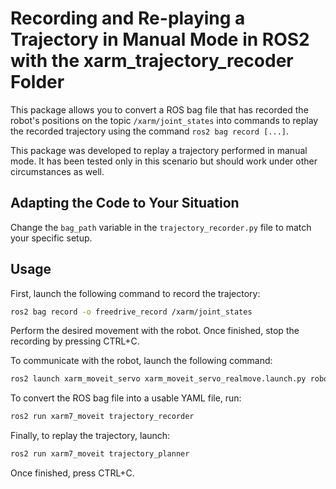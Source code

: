 # Recording and Re-playing a Trajectory in Manual Mode in ROS2 with the xarm_trajectory_recoder Folder

This package allows you to convert a ROS bag file that has recorded the robot's positions on the topic `/xarm/joint_states` into commands to replay the recorded trajectory using the command `ros2 bag record [...]`.

This package was developed to replay a trajectory performed in manual mode. It has been tested only in this scenario but should work under other circumstances as well.

## Adapting the Code to Your Situation

Change the `bag_path` variable in the `trajectory_recorder.py` file to match your specific setup.

## Usage

First, launch the following command to record the trajectory:

```bash
ros2 bag record -o freedrive_record /xarm/joint_states
```

Perform the desired movement with the robot. Once finished, stop the recording by pressing CTRL+C.

To communicate with the robot, launch the following command:

```bash
ros2 launch xarm_moveit_servo xarm_moveit_servo_realmove.launch.py robot_ip:=192.168.1.240 dof:=7 add_gripper:=True
```

To convert the ROS bag file into a usable YAML file, run:

```bash
ros2 run xarm7_moveit trajectory_recorder
```

Finally, to replay the trajectory, launch:

```bash
ros2 run xarm7_moveit trajectory_planner
```

Once finished, press CTRL+C.